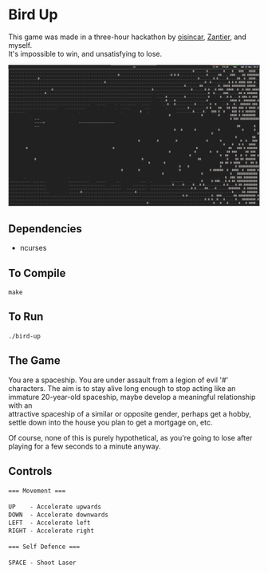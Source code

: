 # Bird Up

This game was made in a three-hour hackathon by [oisincar](https://github.com/oisincar), [Zantier](https://github.com/Zantier), and myself.  
It's impossible to win, and unsatisfying to lose.

![screenshot dot bee em p](https://github.com/414owen/Bird-Up/blob/master/screenshots/bird-up.png)

## Dependencies

* ncurses

## To Compile

```
make
```

## To Run

```
./bird-up
```

## The Game

You are a spaceship. You are under assault from a legion of evil '#'  
characters. The aim is to stay alive long enough to stop acting like an  
immature 20-year-old spaceship, maybe develop a meaningful relationship with an  
attractive spaceship of a similar or opposite gender, perhaps get a hobby,  
settle down into the house you plan to get a mortgage on, etc.

Of course, none of this is purely hypothetical, as you're going to lose after  
playing for a few seconds to a minute anyway.

## Controls

```
=== Movement ===

UP    - Accelerate upwards
DOWN  - Accelerate downwards
LEFT  - Accelerate left
RIGHT - Accelerate right

=== Self Defence ===

SPACE - Shoot Laser
```
